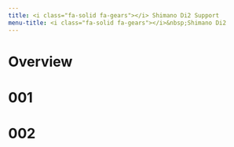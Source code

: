```yaml
---
title: <i class="fa-solid fa-gears"></i> Shimano Di2 Support
menu-title: <i class="fa-solid fa-gears"></i>&nbsp;Shimano Di2
---
```

# Overview
# 001
# 002